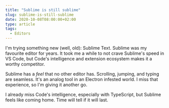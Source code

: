 ```yaml
---
title: "Sublime is still sublime"
slug: sublime-is-still-sublime
date: 2020-10-08T08:00:00+02:00
type: article
tags:
  - Editors
---
```


I'm trying something new (well, old): Sublime Text. Sublime was my favourite editor for years. It took me a while to not crave Sublime's speed in VS Code, but Code's intelligence and extension ecosystem makes it a worthy competitor.

Sublime has a *feel* that no other editor has. Scrolling, jumping, and typing are seamless. It's an analog tool in an Electron infested world. I miss that experience, so I'm giving it another go.

I already miss Code's intelligence, especially with TypeScript, but Sublime feels like coming home. Time will tell if it will last.
